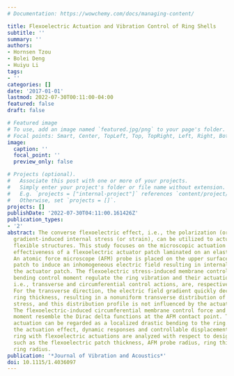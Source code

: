 ```yaml
---
# Documentation: https://wowchemy.com/docs/managing-content/

title: Flexoelectric Actuation and Vibration Control of Ring Shells
subtitle: ''
summary: ''
authors:
- Hornsen Tzou
- Bolei Deng
- Huiyu Li
tags:
- ''
categories: []
date: '2017-01-01'
lastmod: 2022-07-30T00:11:00-04:00
featured: false
draft: false

# Featured image
# To use, add an image named `featured.jpg/png` to your page's folder.
# Focal points: Smart, Center, TopLeft, Top, TopRight, Left, Right, BottomLeft, Bottom, BottomRight.
image:
  caption: ''
  focal_point: ''
  preview_only: false

# Projects (optional).
#   Associate this post with one or more of your projects.
#   Simply enter your project's folder or file name without extension.
#   E.g. `projects = ["internal-project"]` references `content/project/deep-learning/index.md`.
#   Otherwise, set `projects = []`.
projects: []
publishDate: '2022-07-30T04:11:00.161426Z'
publication_types:
- '2'
abstract: The converse flexoelectric effect, i.e., the polarization (or electric field)
  gradient-induced internal stress (or strain), can be utilized to actuate and control
  flexible structures. This study focuses on the microscopic actuation behavior and
  effectiveness of a flexoelectric actuator patch laminated on an elastic ring shell.
  An atomic force microscope (AFM) probe is placed on the upper surface of the flexoelectric
  patch to induce an inhomogeneous electric field resulting in internal stresses of
  the actuator patch. The flexoelectric stress-induced membrane control force and
  bending control moment regulate the ring vibration and their actuation mechanics,
  i.e., transverse and circumferential control actions, are, respectively, studied.
  For the transverse direction, the electric field gradient quickly decays along the
  ring thickness, resulting in a nonuniform transverse distribution of the induced
  stress, and this distribution profile is not influenced by the actuator thickness.
  The flexoelectric-induced circumferential membrane control force and bending control
  moment resemble the Dirac delta functions at the AFM contact point. The flexoelectric
  actuation can be regarded as a localized drastic bending to the ring. To evaluate
  the actuation effect, dynamic responses and controllable displacements of the elastic
  ring with flexoelectric actuations are analyzed with respect to design parameters,
  such as the flexoelectric patch thickness, AFM probe radius, ring thickness, and
  ring radius.
publication: '*Journal of Vibration and Acoustics*'
doi: 10.1115/1.4036097
---
```

